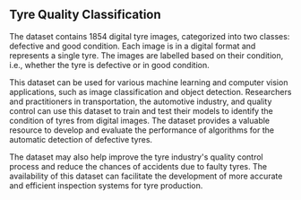 ## Tyre Quality Classification


The dataset contains 1854 digital tyre images, categorized into two classes: defective and good condition. Each image is in a digital format and represents a single tyre. The images are labelled based on their condition, i.e., whether the tyre is defective or in good condition.

This dataset can be used for various machine learning and computer vision applications, such as image classification and object detection. Researchers and practitioners in transportation, the automotive industry, and quality control can use this dataset to train and test their models to identify the condition of tyres from digital images. The dataset provides a valuable resource to develop and evaluate the performance of algorithms for the automatic detection of defective tyres.

The dataset may also help improve the tyre industry's quality control process and reduce the chances of accidents due to faulty tyres. The availability of this dataset can facilitate the development of more accurate and efficient inspection systems for tyre production.
